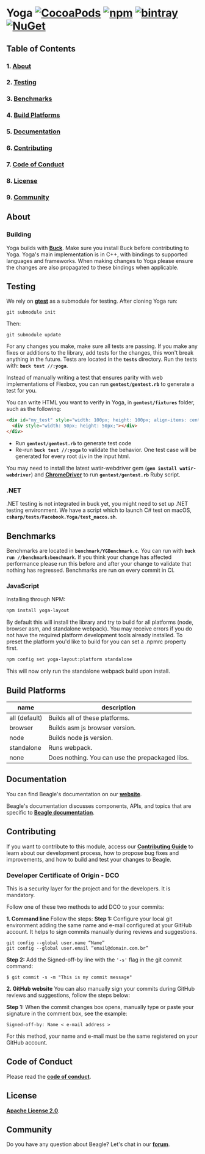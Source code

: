 # **Yoga** [![CocoaPods](https://img.shields.io/cocoapods/v/YogaKit.svg)](http://cocoapods.org/pods/YogaKit) [![npm](https://img.shields.io/npm/v/yoga-layout.svg)](https://www.npmjs.com/package/yoga-layout) [![bintray](https://img.shields.io/bintray/v/facebook/maven/com.facebook.yoga:yoga.svg)](https://bintray.com/facebook/maven/com.facebook.yoga%3Ayoga/_latestVersion) [![NuGet](https://img.shields.io/nuget/v/Facebook.Yoga.svg)](https://www.nuget.org/packages/Facebook.Yoga)

## **Table of Contents**

### 1. [**About**](#about)
### 2. [**Testing**](#testing)
### 3. [**Benchmarks**](#benchmarks)
### 4. [**Build Platforms**](#build-platforms)
### 5. [**Documentation**](#documentation)
### 6. [**Contributing**](#contributing)
### 7. [**Code of Conduct**](#code-of-conduct)
### 8. [**License**](#license)
### 9. [**Community**](#community)

## **About**
### **Building**
Yoga builds with [**Buck**](https://buckbuild.com). Make sure you install Buck before contributing to Yoga. Yoga's main implementation is in C++, with bindings to supported languages and frameworks. When making changes to Yoga please ensure the changes are also propagated to these bindings when applicable.

## **Testing**
We rely on [**gtest**](https://github.com/google/googletest) as a submodule for testing. After cloning Yoga run:

```
git submodule init
```
Then:

```
git submodule update
```

For any changes you make, make sure all tests are passing. If you make any fixes or additions to the library, add tests for the changes, this won't break anything in the future. Tests are located in the **`tests`** directory. 
Run the tests with: **`buck test //:yoga`**.

Instead of manually writing a test that ensures parity with web implementations of Flexbox, you can run **`gentest/gentest.rb`** to generate a test for you. 

You can write HTML you want to verify in Yoga, in **`gentest/fixtures`** folder, such as the following:

```html
<div id="my_test" style="width: 100px; height: 100px; align-items: center;">
  <div style="width: 50px; height: 50px;"></div>
</div>
```

- Run **`gentest/gentest.rb`** to generate test code 
- Re-run **`buck test //:yoga`** to validate the behavior. 
One test case will be generated for every root `div` in the input html.

You may need to install the latest watir-webdriver gem (**`gem install watir-webdriver`**) and [**ChromeDriver**](https://sites.google.com/a/chromium.org/chromedriver/) to run **`gentest/gentest.rb`** Ruby script.

### **.NET**
.NET testing is not integrated in buck yet, you might need to set up .NET testing environment. We have a script which to launch C# test on macOS, **`csharp/tests/Facebook.Yoga/test_macos.sh`**.

## **Benchmarks**
Benchmarks are located in **`benchmark/YGBenchmark.c`**. You can run with **`buck run //benchmark:benchmark`**. 
If you think your change has affected performance please run this before and after your change to validate that nothing has regressed. Benchmarks are run on every commit in CI.

### **JavaScript**
Installing through NPM:

```sh
npm install yoga-layout
```
By default this will install the library and try to build for all platforms (node, browser asm, and standalone webpack). You may receive errors if you do not have the required platform development tools already installed. To preset the platform you'd like to build for you can set a .npmrc property first.
```sh
npm config set yoga-layout:platform standalone
```
This will now only run the standalone webpack build upon install.

## **Build Platforms**

| name           | description                                     |
|----------------|-------------------------------------------------|
| all (default)  | Builds all of these platforms.                  |
| browser        | Builds asm js browser version.                  |
| node           | Builds node js version.                         |
| standalone     | Runs webpack.                                   |
| none           | Does nothing. You can use the prepackaged libs. |

## **Documentation**

You can find Beagle's documentation on our [**website**][site].

Beagle's documentation discusses components, APIs, and topics that are specific to [**Beagle documentation**][b-docs].

[site]: https://usebeagle.io/
[b-docs]: https://docs.usebeagle.io/


## **Contributing**

If you want to contribute to this module, access our [**Contributing Guide**][contribute] to learn about our development process, how to propose bug fixes and improvements, and how to build and test your changes to Beagle.

[contribute]: https://github.com/ZupIT/beagle/blob/main/CONTRIBUTING.md

### **Developer Certificate of Origin - DCO**

 This is a security layer for the project and for the developers. It is mandatory.
 
 Follow one of these two methods to add DCO to your commits:
 
**1. Command line**
 Follow the steps: 
 **Step 1:** Configure your local git environment adding the same name and e-mail configured at your GitHub account. It helps to sign commits manually during reviews and suggestions.

 ```
git config --global user.name “Name”
git config --global user.email “email@domain.com.br”
```

**Step 2:** Add the Signed-off-by line with the `'-s'` flag in the git commit command:

```
$ git commit -s -m "This is my commit message"
```

**2. GitHub website**
You can also manually sign your commits during GitHub reviews and suggestions, follow the steps below: 

**Step 1:** When the commit changes box opens, manually type or paste your signature in the comment box, see the example:

```
Signed-off-by: Name < e-mail address >
```

For this method, your name and e-mail must be the same registered on your GitHub account.

## **Code of Conduct**

Please read the [**code of conduct**](https://github.com/ZupIT/beagle/blob/main/CODE_OF_CONDUCT.md).

## **License**

[**Apache License 2.0**](https://github.com/ZupIT/yoga/blob/master/LICENSE).

## **Community**
Do you have any question about Beagle? Let's chat in our [**forum**](https://forum.zup.com.br/).